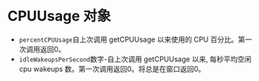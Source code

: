 # CPUUsage 对象

* ` percentCPUUsage `自上次调用 getCPUUsage 以来使用的 CPU 百分比。第一次调用返回0。
* ` idleWakeupsPerSecond `数字-自上次调用 getCPUUsage 以来, 每秒平均空闲 cpu wakeups 数。第一次调用返回0。将总是在窗口返回0。